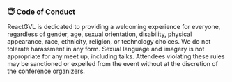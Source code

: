 ### 😇 Code of Conduct

ReactGVL is dedicated to providing a welcoming experience for everyone, regardless of gender, age, sexual orientation, disability, physical appearance, race, ethnicity, religion, or technology choices. We do not tolerate harassment in any form. Sexual language and imagery is not appropriate for any meet up, including talks. Attendees violating these rules may be sanctioned or expelled from the event without at the discretion of the conference organizers.
